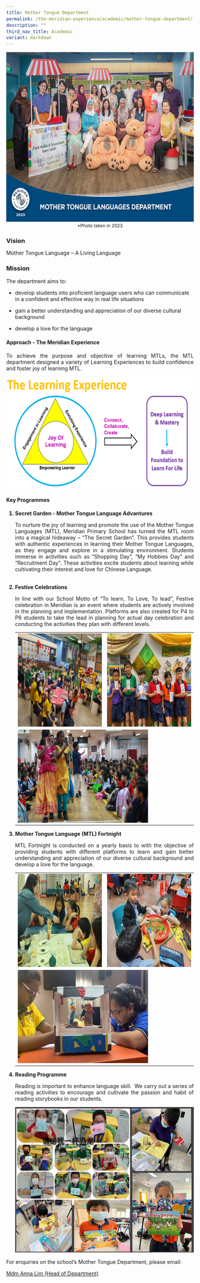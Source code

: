 ```yaml
---
title: Mother Tongue Department
permalink: /the-meridian-experience/academic/mother-tongue-department/
description: ""
third_nav_title: Academic
variant: markdown
---
```

<img src="/images/Our%20Staff/2023%20Dept%20Photos/MTL__Formal_min.jpg" style="width:650px;height:455px;float:center">
<p style="margin-bottom:0; margin-top:0; font-size: 12px; text-align:center;">*Photo taken in 2023</p>

<h3 style="margin-bottom:0; margin-top:1;"> Vision</h3>
<p>Mother Tongue Language – A Living Language</p>

### Mission
The department aims to:  

*   develop students into proficient language users who can communicate in a confident and effective way in real life situations  
    
*   gain a better understanding and appreciation of our diverse cultural background  
    
*   develop a love for the language

#### Approach - The Meridian Experience

<p align="justify">To achieve the purpose and objective of learning MTLs, the MTL department designed a variety of Learning Experiences to build confidence and foster joy of learning MTL.</p>

<img src="/images/The%20Meridian%20Experience/Mother%20Tongue%20Dept/2023/MTL1.png" style="width:500px;height:300px;float:center">


#### Key Programmes
 <ol>
<b><li>Secret Garden - Mother Tongue Language Advantures</li></b>
		<p align="justify">To nurture the joy of learning and promote the use of the Mother Tongue Languages (MTL), Meridian Primary School has turned the MTL room into a magical hideaway – “The Secret Garden”. This provides students with authentic experiences in learning their Mother Tongue Languages, as they engage and explore in a stimulating environment. Students immerse in activities such as “Shopping Day”, “My Hobbies Day” and “Recruitment Day”. These activities excite students about learning while cultivating their interest and love for Chinese Language.</p><br>
	<b><li> Festive Celebrations</li></b>
		<p align="justify"> In line with our School Motto of “To learn, To Love, To lead”, Festive celebration in Meridian is an event where students are actively involved in the planning and implementation. Platforms are also created for P4 to P6 students to take the lead in planning for actual day celebration and conducting the activities they plan with different levels.</p>
	<table style="width:100%">
  <tbody><tr>
    <td><img src="/images/The%20Meridian%20Experience/Mother%20Tongue%20Dept/2024_MTL1.png" style="width:380px;height:250px;float:center"></td>
    <td><img src="/images/The%20Meridian%20Experience/Mother%20Tongue%20Dept/2024_MTL2.jpg" style="width:380px;height:250px;float:center"></td>
  </tr>
		<tr>
    <td colspan="2"><img src="/images/The%20Meridian%20Experience/Mother%20Tongue%20Dept/2024_MTL3.png" style="width:350px;height:250px;float:center"></td>
  </tr>
</tbody></table>
	<b><li> Mother Tongue Language (MTL) Fortnight</li></b>
		<p align="justify">MTL Fortnight is conducted on a yearly basis to with the objective of providing students with different platforms to learn and gain better understanding and appreciation of our diverse cultural background and develop a love for the language.</p>
	<table style="width:100%">
  <tbody><tr>
    <td><img src="/images/The%20Meridian%20Experience/Mother%20Tongue%20Dept/2024_MTL4.jpg" style="width:380px;height:250px;float:center"></td>
    <td><img src="/images/The%20Meridian%20Experience/Mother%20Tongue%20Dept/2024_MTL5.jpg" style="width:380px;height:250px;float:center"></td>
  </tr>
		<tr>
    <td colspan="2"><img src="/images/The%20Meridian%20Experience/Mother%20Tongue%20Dept/2024_MTL6.jpg" style="width:350px;height:250px;float:center"></td>
  </tr>
</tbody></table>
	<b><li>Reading Programme</li></b>
	<p align="justify">Reading is important to enhance language skill.&nbsp; We carry out a series of reading activities to encourage and cultivate the passion and habit of reading storybooks in our students.</p>
	<img src="/images/The%20Meridian%20Experience/Mother%20Tongue%20Dept/2023/MTL5.png" style="width:550px;height:390px;float:center"><br>
</ol>

<p>For enquiries on the school’s Mother Tongue Department, please email:</p>
<a href="mailto:anna_lim_lin_lin@moe.edu.sg">Mdm Anna Lim (Head of Department)</a>